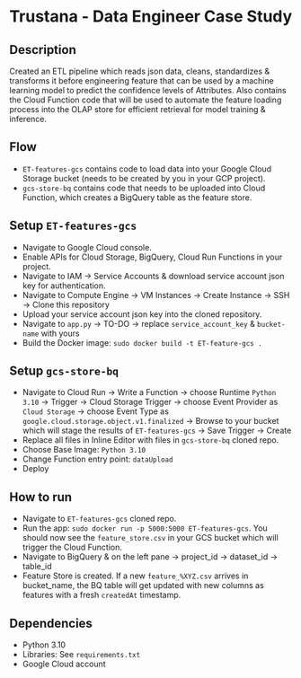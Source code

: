 # Trustana - Data Engineer Case Study

## Description
Created an ETL pipeline which reads json data, cleans, standardizes & transforms it before engineering feature that can be used by a machine learning model to predict the confidence levels of Attributes. Also contains the Cloud Function code that will be used to automate the feature loading process into the OLAP store for efficient retrieval for model training & inference.

## Flow
- `ET-features-gcs` contains code to load data into your Google Cloud Storage bucket (needs to be created by you in your GCP project).
- `gcs-store-bq` contains code that needs to be uploaded into Cloud Function, which creates a BigQuery table as the feature store.

## Setup `ET-features-gcs`
- Navigate to Google Cloud console.
- Enable APIs for Cloud Storage, BigQuery, Cloud Run Functions in your project.
- Navigate to IAM -> Service Accounts & download service account json key for authentication.
- Navigate to Compute Engine -> VM Instances -> Create Instance -> SSH -> Clone this repository
- Upload your service account json key into the cloned repository.
- Navigate to `app.py` -> TO-DO -> replace `service_account_key` & `bucket-name` with yours
- Build the Docker image: `sudo docker build -t ET-feature-gcs .`

## Setup `gcs-store-bq`
- Navigate to Cloud Run -> Write a Function -> choose Runtime `Python 3.10` -> Trigger -> Cloud Storage Trigger -> choose Event Provider as `Cloud Storage` -> choose Event Type as `google.cloud.storage.object.v1.finalized` -> Browse to your bucket which will stage the results of `ET-features-gcs` -> Save Trigger -> Create
- Replace all files in Inline Editor with files in `gcs-store-bq` cloned repo.
- Choose Base Image: `Python 3.10`
- Change Function entry point: `dataUpload`
- Deploy

## How to run
- Navigate to `ET-features-gcs` cloned repo.
- Run the app: `sudo docker run -p 5000:5000 ET-features-gcs`. You should now see the `feature_store.csv` in your GCS bucket which will trigger the Cloud Function.
- Navigate to BigQuery & on the left pane -> project_id -> dataset_id -> table_id
- Feature Store is created. If a new `feature_%XYZ.csv` arrives in bucket_name, the BQ table will get updated with new columns as features with a fresh `createdAt` timestamp.

## Dependencies
- Python 3.10
- Libraries: See `requirements.txt`
- Google Cloud account



